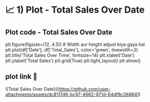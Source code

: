 
# 📈 1) Plot - Total Sales Over Date 





## Plot code - Total Sales Over Date
plt.figure(figsize=(12, 4.5))  # Width aur height adjust kiya gaya hai
plt.plot(df['Date'], df['Total_Sales'], color='green', linewidth=2)
plt.title('Total Sales Over Time', fontsize=14)
plt.xlabel('Date')
plt.ylabel('Total Sales')
plt.grid(True)
plt.tight_layout()
plt.show()

## plot link 🔗 
![Total Sales Over Date]((https://github.com/user-attachments/assets/dc8117d6-bc97-4682-971d-64df9c268841)
